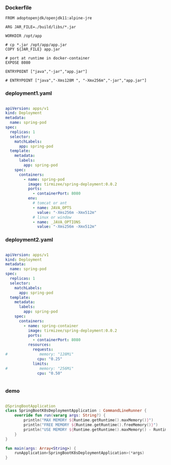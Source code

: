 ### Dockerfile

    FROM adoptopenjdk/openjdk11:alpine-jre

    ARG JAR_FILE=./build/libs/*.jar

    WORKDIR /opt/app

    # cp *.jar /opt/app/app.jar
    COPY ${JAR_FILE} app.jar

    # port at runtime in docker-container
    EXPOSE 8080

    ENTRYPOINT ["java","-jar","app.jar"]

    # ENTRYPOINT ["java","-Xms128M ", "-Xmx256m","-jar","app.jar"]

### deployment1.yaml

```yaml

apiVersion: apps/v1
kind: Deployment
metadata:
  name: spring-pod
spec:
  replicas: 1
  selector:
    matchLabels:
      app: spring-pod
  template:
    metadata:
      labels:
        app: spring-pod
    spec:
      containers:
        - name: spring-pod
          image: tirmizee/spring-deployment:0.0.2
          ports:
            - containerPort: 8080
          env:
            # tomcat or ant
            - name: JAVA_OPTS
              value: "-Xms256m -Xmx512m"
            # linux or window
            - name: _JAVA_OPTIONS
              value: "-Xms256m -Xmx512m"

```

### deployment2.yaml

```yaml

apiVersion: apps/v1
kind: Deployment
metadata:
  name: spring-pod
spec:
  replicas: 1
  selector:
    matchLabels:
      app: spring-pod
  template:
    metadata:
      labels:
        app: spring-pod
    spec:
      containers:
        - name: spring-container
          image: tirmizee/spring-deployment:0.0.2
          ports:
            - containerPort: 8080
          resources:
            requests:
#              memory: "128Mi"
              cpu: "0.25"
            limits:
#              memory: "256Mi"
              cpu: "0.50"
              
```

### demo

```kotlin

@SpringBootApplication
class SpringBootK8sDeploymentApplication : CommandLineRunner {
	override fun run(vararg args: String?) {
		println("MAX MEMORY ${Runtime.getRuntime().maxMemory()}")
		println("FREE MEMORY ${Runtime.getRuntime().freeMemory()}")
		println("USE MEMORY ${Runtime.getRuntime().maxMemory() - Runtime.getRuntime().freeMemory()}")
	}
}

fun main(args: Array<String>) {
	runApplication<SpringBootK8sDeploymentApplication>(*args)
}

```
